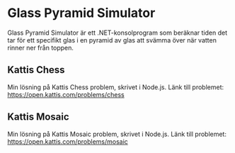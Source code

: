 # Glass Pyramid Simulator

Glass Pyramid Simulator är ett .NET-konsolprogram som beräknar tiden det tar för ett specifikt glas i en pyramid av glas att svämma över när vatten rinner ner från toppen.

## Kattis Chess
Min lösning på Kattis Chess problem, skrivet i Node.js. Länk till problemet: https://open.kattis.com/problems/chess

## Kattis Mosaic 
Min lösning på Kattis Mosaic problem, skrivet i Node.js. Länk till problemet: https://open.kattis.com/problems/mosaic
